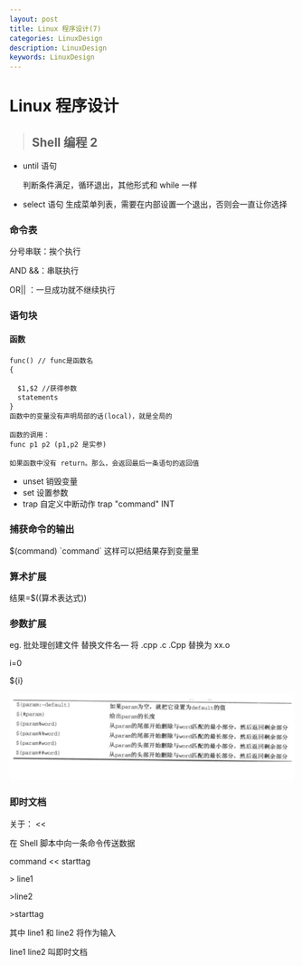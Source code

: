 ```yaml
---
layout: post
title: Linux 程序设计(7)
categories: LinuxDesign
description: LinuxDesign
keywords: LinuxDesign
---
```


# Linux 程序设计

> ## Shell 编程 2

- until 语句

  判断条件满足，循环退出，其他形式和 while 一样

- select 语句  生成菜单列表，需要在内部设置一个退出，否则会一直让你选择



### 命令表

分号串联：挨个执行

AND &&：串联执行

OR|| ：一旦成功就不继续执行



### 语句块

#### 函数

```shell
func() // func是函数名
{
	
  $1,$2 //获得参数
  statements
}
函数中的变量没有声明局部的话(local)，就是全局的

函数的调用：
func p1 p2 (p1,p2 是实参)

如果函数中没有 return。那么，会返回最后一条语句的返回值

```



- unset 销毁变量
- set 设置参数
- trap 自定义中断动作  trap "command"  INT



### 捕获命令的输出

$(command)     \`command\`     这样可以把结果存到变量里



### 算术扩展

结果=$((算术表达式))



### 参数扩展

eg. 批处理创建文件 替换文件名— 将 .cpp .c .Cpp   替换为 xx.o

i=0

${i} 

![屏幕快照 2016-12-30 下午3.30.50](/images/posts/linux/paramtable.png)



### 即时文档

关于： <<

在 Shell 脚本中向一条命令传送数据

command << starttag

\> line1

\>line2

\>starttag

其中 line1 和 line2 将作为输入

line1 line2 叫即时文档

